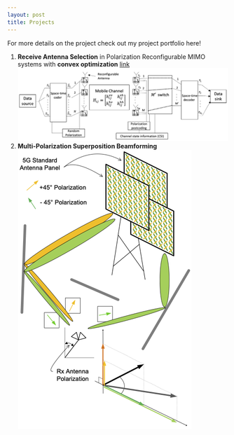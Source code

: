 ```yaml
---
layout: post
title: Projects
---
```

For more details on the project check out my project portfolio here! 

1. **Receive Antenna Selection** in Polarization Reconfigurable MIMO systems with **convex optimization**
   [link]("/assets/files/AS_Convex.pdf")
   <img src="/assets/img/Antenna Selection.png" alt="PR_MIMO Antenna Selection System">
3. **Multi-Polarization Superposition Beamforming**
   <img src="/assets/img/MPS_sysModel.png" alt="MPS System Model">
